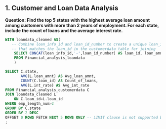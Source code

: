 ## 1. Customer and Loan Data Analysis
**Question: Find the top 5 states with the highest average loan amount among customers with more than 2 years of employment. For each state, include the count of loans and the average interest rate.**
```sql
WITH loandata_cleaned AS(
   -- Combine loan_info_id and loan_id_number to create a unique loan_id 
   -- that matches the loan_id in the customerdata table for joining
	SELECT CONCAT(loan_info_id,'-',loan_id_number) AS loan_id, loan_amnt, funded_amnt, term_months, int_rate, installment, annual_inc, monthly_inc, minc_to_minst, verification_status, issue_date, loan_status, dti, delinq_2yrs
	FROM Financial_analysis_loandata
	)

SELECT C.state, 
	   AVG(L.loan_amnt) AS Avg_loan_amnt, 
	   COUNT(C.loan_id) AS Count_of_loans, 
	   AVG(L.int_rate) AS Avg_int_rate
FROM Financial_analysis_customerdata C
JOIN loandata_cleaned L
	ON C.loan_id=L.loan_id
WHERE emp_length_num>2
GROUP BY C.state
ORDER BY 2 DESC
OFFSET 0 ROWS FETCH NEXT 5 ROWS ONLY -- LIMIT clause is not supported by SQL Server, Hence using this clause to achive the same result
; 
```

